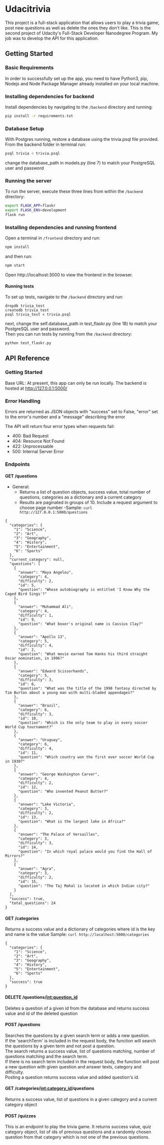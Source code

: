 # Udacitrivia

This project is a full-stack application that allows users to play a trivia game, post new questions as well as delete the ones they don't like. 
This is the second project of Udacity's Full-Stack Developer Nanodegree Program. My job was to develop the API for this application.

## Getting Started

### Basic Requirements

In order to successfully set up the app, you need to have Python3, pip, Nodejs and Node Package Manager already installed on your local machine.

### Installing dependencies for backend

Install dependencies by navigating to the `/backend` directory and running:

```bash
pip install -r requirements.txt
```
### Database Setup
With Postgres running, restore a database using the trivia.psql file provided. From the backend folder in terminal run:
```bash
psql trivia < trivia.psql
```
change the database_path in models.py (line 7) to match your PostgreSQL user and password

### Running the server

To run the server, execute these three lines from within the `/backend` directory:
```bash
export FLASK_APP=flaskr
export FLASK_ENV=development
flask run
```
### Installing dependencies and running frontend

Open a terminal in `/frontend` directory and run:
```bash
npm install
```
and then run:
```bash
npm start
```
Open http://localhost:3000 to view the frontend in the browser.

#### Running tests

To set up tests, navigate to the `/backend` directory and run:
```
dropdb trivia_test
createdb trivia_test
psql trivia_test < trivia.psql
```
next, change the self.database_path in test_flaskr.py (line 18) to match your PostgreSQL user and password.  
Then you can run tests by running from the `/backend` directory:
```bash
python test_flaskr.py
```

## API Reference

### Getting Started
Base URL: At present, this app can only be run locally. The backend is hosted at http://127.0.0.1:5000/

### Error Handling
Errors are returned as JSON objects with "success" set to False, "error" set to the error's number and a "message" describing the error

The API will return four error types when requests fail:
- 400: Bad Request
- 404: Resource Not Found
- 422: Unprocessable 
- 500: Internal Server Error

### Endpoints
#### GET /questions
- General:
    - Returns a list of question objects, success value, total number of questions, categories as a dictionary and a current category
    - Results are paginated in groups of 10. Include a request argument to choose page number
-Sample: `curl http://127.0.0.1:5000/questions`
```
{
  "categories": {
    "1": "Science",
    "2": "Art",
    "3": "Geography",
    "4": "History",
    "5": "Entertainment",
    "6": "Sports"
  },
  "current_category": null,
  "questions": [
    {
      "answer": "Maya Angelou",
      "category": 4,
      "difficulty": 2,
      "id": 5,
      "question": "Whose autobiography is entitled 'I Know Why the Caged Bird Sings'?"
    },
    {
      "answer": "Muhammad Ali",
      "category": 4,
      "difficulty": 1,
      "id": 9,
      "question": "What boxer's original name is Cassius Clay?"
    },
    {
      "answer": "Apollo 13",
      "category": 5,
      "difficulty": 4,
      "id": 2,
      "question": "What movie earned Tom Hanks his third straight Oscar nomination, in 1996?"
    },
    {
      "answer": "Edward Scissorhands",
      "category": 5,
      "difficulty": 3,
      "id": 6,
      "question": "What was the title of the 1990 fantasy directed by Tim Burton about a young man with multi-bladed appendages?"
    },
    {
      "answer": "Brazil",
      "category": 6,
      "difficulty": 3,
      "id": 10,
      "question": "Which is the only team to play in every soccer World Cup tournament?"
    },
    {
      "answer": "Uruguay",
      "category": 6,
      "difficulty": 4,
      "id": 11,
      "question": "Which country won the first ever soccer World Cup in 1930?"
    },
    {
      "answer": "George Washington Carver",
      "category": 4,
      "difficulty": 2,
      "id": 12,
      "question": "Who invented Peanut Butter?"
    },
    {
      "answer": "Lake Victoria",
      "category": 3,
      "difficulty": 2,
      "id": 13,
      "question": "What is the largest lake in Africa?"
    },
    {
      "answer": "The Palace of Versailles",
      "category": 3,
      "difficulty": 3,
      "id": 14,
      "question": "In which royal palace would you find the Hall of Mirrors?"
    },
    {
      "answer": "Agra",
      "category": 3,
      "difficulty": 2,
      "id": 15,
      "question": "The Taj Mahal is located in which Indian city?"
    }
  ],
  "success": true,
  "total_questions": 24
}
```
#### GET /categories
Returns a success value and a dictionary of categories where id is the key and name is the value
Sample: `curl http://localhost:5000/categories`
```
{
  "categories": {
    "1": "Science", 
    "2": "Art", 
    "3": "Geography", 
    "4": "History", 
    "5": "Entertainment", 
    "6": "Sports"
  }, 
  "success": true
}
```
#### DELETE /questions/<int:question_id>
Deletes a question of a given id from the database and returns success value and id of the deleted question

#### POST /questions
Searches the questions by a given search term or adds a new question.  
If the 'searchTerm' is included in the request body, the function will search the questions by a given term and not post a question.  
The search returns a success value, list of questions matching, number of questions matching and the search term.  
If there is no search term included in the request body, the function will post a new question with given question and answer texts, category and difficulty.  
Posting a question returns success value and added question's id.

#### GET /categories/<int:category_id>/questions
Returns a success value, list of questions in a given category and a current category object

#### POST /quizzes
This is an endpoint to play the trivia game. It returns success value, quiz category object, list of ids of previous questions and a randomly chosen question from that category which is not one of the previous questions.

